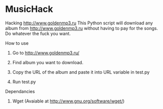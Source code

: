 MusicHack
=========

Hacking http://www.goldenmp3.ru
This Python script will download any album from http://www.goldenmp3.ru without having to pay for the songs.
Do whatever the fuck you want.


How to use

1. Go to http://www.goldenmp3.ru/

2. Find album you want to download.

3. Copy the URL of the album and paste it into URL variable in test.py

4. Run test.py


Dependancies
1. Wget (Avaiable at http://www.gnu.org/software/wget/)

